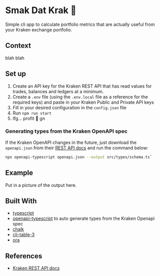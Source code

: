 # Smak Dat Krak 🐙
Simple cli app to calculate portfolio metrics that are actually useful from
your Kraken exchange portfolio.

## Context

blah blah

## Set up

1. Create an API key for the Kraken REST API that has read values for trades,
  balances and ledgers at a minimum.
2. Create a `.env` file (using the `.env.local` file as a reference for the
  required keys) and paste in your Kraken Public and Private API keys
3. Fill in your desired configuration in the `config.json` file
4. Run `npm run start`
5. lfg... profit 🚀 gn

### Generating types from the Kraken OpenAPI spec

If the Kraken OpenAPI changes in the future, just download the `openapi.json`
from their [REST API docs](kraken-docs) and run the command 
below:

```bash
npx openapi-typescript openapi.json --output src/types/schema.ts`
```

## Example

Put in a picture of the output here.

## Built With

- [typescript](https://www.typescriptlang.org/)
- [openapi-typescript](https://www.npmjs.com/package/openapi-typescript) to
auto generate types from the Kraken Openapi spec
- [chalk](https://www.npmjs.com/package/chalk)
- [cli-table-3](https://www.npmjs.com/package/cli-table3)
- [ora](https://www.npmjs.com/package/ora)

## References

- [Kraken REST API docs](kraken-docs)

<!-- MARKDOWN LINKS & IMAGES -->

[kraken-docs]: https://docs.kraken.com/rest
